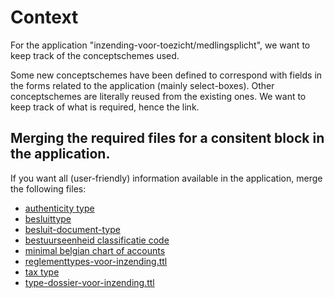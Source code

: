 # Context
For the application "inzending-voor-toezicht/medlingsplicht", we want to keep track of the conceptschemes used.

Some new conceptschemes have been defined to correspond with fields in the forms related to the application (mainly select-boxes).
Other conceptschemes are literally reused from the existing ones. We want to keep track of what is required, hence the link.

## Merging the required files for a consitent block in the application.
If you want all (user-friendly) information available in the application, merge the following files:

- [authenticity type](https://raw.githubusercontent.com/lblod/codelists/master/authenticitytype.ttl)
- [besluittype](https://raw.githubusercontent.com/Informatievlaanderen/OSLOthema-lokaleBesluiten/master/codelijsten/besluit-type.ttl)
- [besluit-document-type](https://raw.githubusercontent.com/Informatievlaanderen/OSLOthema-lokaleBesluiten/master/codelijsten/document-type.ttl)
- [bestuurseenheid classificatie code](https://raw.githubusercontent.com/Informatievlaanderen/OSLOthema-lokaleBesluiten/master/codelijsten/bestuurseenheid-classificatie-code.ttl)
- [minimal belgian chart of accounts](https://raw.githubusercontent.com/lblod/codelists/master/minimal-belgian-chart-of-accounts.ttl)
- [reglementtypes-voor-inzending.ttl](https://raw.githubusercontent.com/lblod/codelists/master/application-specfic/inzending-voor-toezicht/reglementtypes-voor-inzending.ttl)
- [tax type](https://raw.githubusercontent.com/lblod/codelists/master/taxtype.ttl)
- [type-dossier-voor-inzending.ttl](https://raw.githubusercontent.com/lblod/codelists/master/application-specfic/inzending-voor-toezicht/type-dossier-voor-inzending.ttl)

